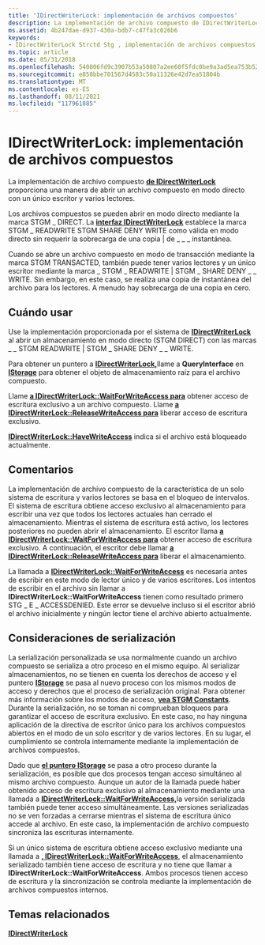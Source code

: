 ```yaml
---
title: 'IDirectWriterLock: implementación de archivos compuestos'
description: La implementación de archivo compuesto de IDirectWriterLock proporciona una manera de abrir un archivo compuesto en modo directo con un único escritor y varios lectores.
ms.assetid: 4b247dae-d937-430a-bdb7-c47fa3c026b6
keywords:
- IDirectWriterLock Strctd Stg , implementación de archivos compuestos
ms.topic: article
ms.date: 05/31/2018
ms.openlocfilehash: 540806fd9c3907b53a50807a2ee60f5fdc0be9a3ad5ea753b52325533c5e9b24
ms.sourcegitcommit: e858bbe701567d4583c50a11326e42d7ea51804b
ms.translationtype: MT
ms.contentlocale: es-ES
ms.lasthandoff: 08/11/2021
ms.locfileid: "117961885"
---
```

# <a name="idirectwriterlock---compound-file-implementation"></a>IDirectWriterLock: implementación de archivos compuestos

La implementación de archivo compuesto [**de IDirectWriterLock**](/windows/desktop/api/Objidl/nn-objidl-idirectwriterlock) proporciona una manera de abrir un archivo compuesto en modo directo con un único escritor y varios lectores.

Los archivos compuestos se pueden abrir en modo directo mediante la marca STGM \_ DIRECT. La [**interfaz IDirectWriterLock**](/windows/desktop/api/Objidl/nn-objidl-idirectwriterlock) establece la marca STGM \_ READWRITE STGM SHARE DENY WRITE como válida en modo directo sin requerir la sobrecarga de una copia \| de \_ \_ \_ instantánea.

Cuando se abre un archivo compuesto en modo de transacción mediante la marca STGM TRANSACTED, también puede tener varios lectores y un único escritor mediante la marca \_ STGM \_ READWRITE \| STGM \_ SHARE DENY \_ \_ WRITE. Sin embargo, en este caso, se realiza una copia de instantánea del archivo para los lectores. A menudo hay sobrecarga de una copia en cero.

## <a name="when-to-use"></a>Cuándo usar

Use la implementación proporcionada por el sistema de [**IDirectWriterLock**](/windows/desktop/api/Objidl/nn-objidl-idirectwriterlock) al abrir un almacenamiento en modo directo (STGM DIRECT) con las marcas \_ \_ STGM READWRITE \| STGM \_ SHARE DENY \_ \_ WRITE.

Para obtener un puntero a [**IDirectWriterLock,**](/windows/desktop/api/Objidl/nn-objidl-idirectwriterlock)llame a **QueryInterface** en [**IStorage**](/windows/desktop/api/Objidl/nn-objidl-istorage) para obtener el objeto de almacenamiento raíz para el archivo compuesto.

Llame [**a IDirectWriterLock::WaitForWriteAccess para**](/windows/desktop/api/Objidl/nf-objidl-idirectwriterlock-waitforwriteaccess) obtener acceso de escritura exclusivo a un archivo compuesto. Llame [**a IDirectWriterLock::ReleaseWriteAccess para**](/windows/desktop/api/Objidl/nf-objidl-idirectwriterlock-releasewriteaccess) liberar acceso de escritura exclusivo.

[**IDirectWriterLock::HaveWriteAccess**](/windows/desktop/api/Objidl/nf-objidl-idirectwriterlock-havewriteaccess) indica si el archivo está bloqueado actualmente.

## <a name="remarks"></a>Comentarios

La implementación de archivo compuesto de la característica de un solo sistema de escritura y varios lectores se basa en el bloqueo de intervalos. El sistema de escritura obtiene acceso exclusivo al almacenamiento para escribir una vez que todos los lectores actuales han cerrado el almacenamiento. Mientras el sistema de escritura está activo, los lectores posteriores no pueden abrir el almacenamiento. El escritor llama [**a IDirectWriterLock::WaitForWriteAccess para**](/windows/desktop/api/Objidl/nf-objidl-idirectwriterlock-waitforwriteaccess) obtener acceso de escritura exclusivo. A continuación, el escritor debe llamar [**a IDirectWriterLock::ReleaseWriteAccess para**](/windows/desktop/api/Objidl/nf-objidl-idirectwriterlock-releasewriteaccess) liberar el almacenamiento.

La llamada a [**IDirectWriterLock::WaitForWriteAccess**](/windows/desktop/api/Objidl/nf-objidl-idirectwriterlock-waitforwriteaccess) es necesaria antes de escribir en este modo de lector único y de varios escritores. Los intentos de escribir en el archivo sin llamar a **IDirectWriterLock::WaitForWriteAccess** tienen como resultado primero STG \_ E \_ ACCESSDENIED. Este error se devuelve incluso si el escritor abrió el archivo inicialmente y ningún lector tiene el archivo abierto actualmente.

## <a name="marshaling-considerations"></a>Consideraciones de serialización

La serialización personalizada se usa normalmente cuando un archivo compuesto se serializa a otro proceso en el mismo equipo. Al serializar almacenamientos, no se tienen en cuenta los derechos de acceso y el puntero [**IStorage**](/windows/desktop/api/Objidl/nn-objidl-istorage) se pasa al nuevo proceso con los mismos modos de acceso y derechos que el proceso de serialización original. Para obtener más información sobre los modos de acceso, [**vea STGM Constants**](stgm-constants.md). Durante la serialización, no se toman ni comprueban bloqueos para garantizar el acceso de escritura exclusivo. En este caso, no hay ninguna aplicación de la directiva de escritor único para los archivos compuestos abiertos en el modo de un solo escritor y de varios lectores. En su lugar, el cumplimiento se controla internamente mediante la implementación de archivos compuestos.

Dado que [**el puntero IStorage**](/windows/desktop/api/Objidl/nn-objidl-istorage) se pasa a otro proceso durante la serialización, es posible que dos procesos tengan acceso simultáneo al mismo archivo compuesto. Aunque un autor de la llamada puede haber obtenido acceso de escritura exclusivo al almacenamiento mediante una llamada a [**IDirectWriterLock::WaitForWriteAccess,**](/windows/desktop/api/Objidl/nf-objidl-idirectwriterlock-waitforwriteaccess)la versión serializada también puede tener acceso simultáneamente. Las versiones serializadas no se ven forzadas a cerrarse mientras el sistema de escritura único accede al archivo. En este caso, la implementación de archivo compuesto sincroniza las escrituras internamente.

Si un único sistema de escritura obtiene acceso exclusivo mediante una llamada a [**, IDirectWriterLock::WaitForWriteAccess**](/windows/desktop/api/Objidl/nf-objidl-idirectwriterlock-waitforwriteaccess), el almacenamiento serializado también tiene acceso de escritura y no tiene que llamar a **IDirectWriterLock::WaitForWriteAccess**. Ambos procesos tienen acceso de escritura y la sincronización se controla mediante la implementación de archivos compuestos internos.

## <a name="related-topics"></a>Temas relacionados

<dl> <dt>

[**IDirectWriterLock**](/windows/desktop/api/Objidl/nn-objidl-idirectwriterlock)
</dt> </dl>

 

 




